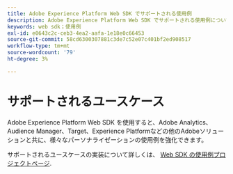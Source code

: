 ```yaml
---
title: Adobe Experience Platform Web SDK でサポートされる使用例
description: Adobe Experience Platform Web SDK でサポートされる使用例について説明します。
keywords: web sdk；使用例
exl-id: e0643c2c-ceb3-4ea2-aafa-1e18e0c66453
source-git-commit: 58cd6300307881c3de7c52e07c401bf2ed908517
workflow-type: tm+mt
source-wordcount: '79'
ht-degree: 3%

---
```


# サポートされるユースケース

Adobe Experience Platform Web SDK を使用すると、Adobe Analytics、Audience Manager、Target、Experience Platformなどの他のAdobeソリューションと共に、様々なパーソナライゼーションの使用例を強化できます。

サポートされるユースケースの実装について詳しくは、 [Web SDK の使用例プロジェクトページ](https://github.com/orgs/adobe/projects/18/views/1?filterQuery=).
